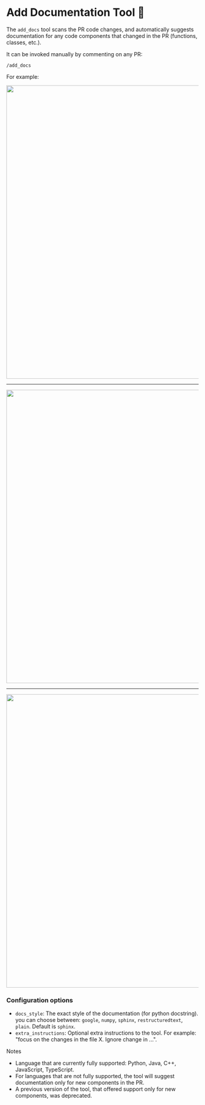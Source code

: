 # Add Documentation Tool 💎
The `add_docs` tool scans the PR code changes, and automatically suggests documentation for any code components that changed in the PR (functions, classes, etc.).

It can be invoked manually by commenting on any PR:
```
/add_docs
```
For example:

<kbd><img src=https://khulnasoft.com/images/mergemate/docs_command.png width="768"></kbd>
___
<kbd><img src=https://khulnasoft.com/images/mergemate/docs_components.png width="768"></kbd>
___
<kbd><img src=https://khulnasoft.com/images/mergemate/docs_single_component.png width="768"></kbd>

### Configuration options
 - `docs_style`: The exact style of the documentation (for python docstring). you can choose between: `google`, `numpy`, `sphinx`, `restructuredtext`, `plain`. Default is `sphinx`.
 - `extra_instructions`: Optional extra instructions to the tool. For example: "focus on the changes in the file X. Ignore change in ...".

Notes 
- Language that are currently fully supported: Python, Java, C++, JavaScript, TypeScript.
- For languages that are not fully supported, the tool will suggest documentation only for new components in the PR.
- A previous version of the tool, that offered support only for new components, was deprecated.

